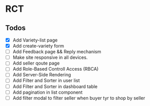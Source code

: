 # RCT

## Todos

- [x] Add Variety-list page
- [x] Add create-variety form
- [ ] Add Feedback page && Reply mechanism
- [ ] Make site responsive in all devices.
- [ ] Add seller qoute page
- [ ] Add Role-Based Controll Access (RBCA)
- [ ] Add Server-Side Rendering
- [ ] Add Filter and Sorter in user list
- [ ] Add Filter and Sorter in dashboard table
- [ ] Add pagination in list component
- [ ] Add filter modal to filter seller when buyer tyr to shop by seller
